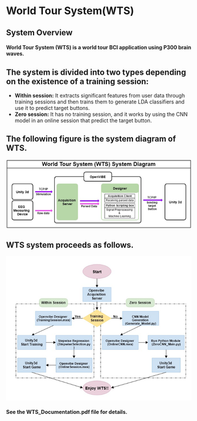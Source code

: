 World Tour System(WTS)
==================

System Overview
-------------------
#### World Tour System (WTS) is a world tour BCI application using P300 brain waves.

## The system is divided into two types depending on the existence of a training session:
* **Within session:** It extracts significant features from user data through training sessions and then trains them to generate LDA classifiers and use it to predict target buttons.
* **Zero session:** It has no training session, and it works by using the CNN model in an online session that predict the target button.

## The following figure is the system diagram of WTS.
![WTS_SystemDiagram](./Image/WTS_SystemDiagram.png)

## WTS system proceeds as follows.
![WTS_Flowchart](./Image/WTS_Flowchart.jpg)

#### See the WTS_Documentation.pdf file for details.
